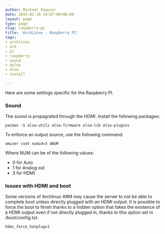 ```yaml
---
author: Michael Paquier
date: 2015-02-28 14:07:09+00:00
layout: page
type: page
slug: raspberry-pi
title: 'ArchLinux - Raspberry PI'
tags:
- archlinux
- arm
- pi
- raspberry
- sound
- aplay
- alsa
- install

---
```


Here are some settings specific for the Raspberry PI.

### Sound

The sound is propagrated through the HDMI. Install the following packages:

    pacman -S alsa-utils alsa-firmware alsa-lib alsa-plugins

To enforce an output source, use the following command:

    amixer cset numid=3 $NUM

Where NUM can be of the following values:

  * 0 for Auto
  * 1 for Analog out
  * 3 for HDMI

### Issues with HDMI and boot

Some versions of Archlinux ARM may cause the server to not be able to
complete boot unless directly plugged with an HDMI output.  It is possible
to force the boot to finish thanks to a hidden option that fakes the existence
of a HDMI output even if not directly plugged in, thanks to this option set in
/boot/config.txt:

    hdmi_force_hotplug=1
